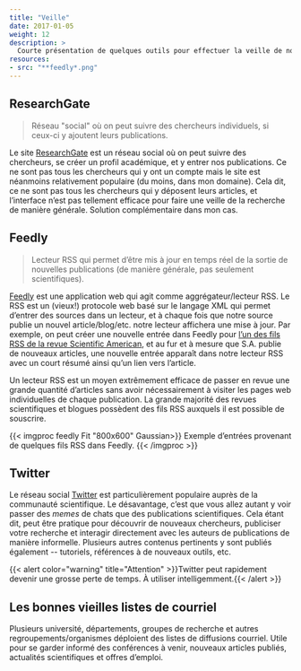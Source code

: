 ```yaml
---
title: "Veille"
date: 2017-01-05
weight: 12
description: >
  Courte présentation de quelques outils pour effectuer la veille de nouvelles publications.
resources:
- src: "**feedly*.png"
---
```


## ResearchGate

> Réseau "social" où on peut suivre des chercheurs individuels, si ceux-ci y ajoutent leurs publications.

Le site [ResearchGate](http://researchgate.net) est un réseau social où on peut suivre des chercheurs, se créer un profil académique, et y entrer nos publications. Ce ne sont pas tous les chercheurs qui y ont un compte mais le site est néanmoins relativement populaire (du moins, dans mon domaine). Cela dit, ce ne sont pas tous les chercheurs qui y déposent leurs articles, et l’interface n’est pas tellement efficace pour faire une veille de la recherche de manière générale. Solution complémentaire dans mon cas.

## Feedly

> Lecteur RSS qui permet d’être mis à jour en temps réel de la sortie de nouvelles publications (de manière générale, pas seulement scientifiques).

[Feedly](https://feedly.com) est une application web qui agit comme aggrégateur/lecteur RSS. Le RSS est un (vieux!) protocole web basé sur le langage XML qui permet d’entrer des sources dans un lecteur, et à chaque fois que notre source publie un nouvel article/blog/etc. notre lecteur affichera une mise à jour. Par exemple, on peut créer une nouvelle entrée dans Feedly pour [l’un des fils RSS de la revue Scientific American](https://www.scientificamerican.com/page/sitemap/topics/), et au fur et à mesure que S.A. publie de nouveaux articles, une nouvelle entrée apparaît dans notre lecteur RSS avec un court résumé ainsi qu’un lien vers l’article.

Un lecteur RSS est un moyen extrêmement efficace de passer en revue une grande quantité d’articles sans avoir nécessairement à visiter les pages web individuelles de chaque publication. La grande majorité des revues scientifiques et blogues possèdent des fils RSS auxquels il est possible de souscrire.

{{< imgproc feedly Fit "800x600" Gaussian>}}
Exemple d’entrées provenant de quelques fils RSS dans Feedly.
{{< /imgproc >}}

## Twitter

Le réseau social [Twitter](https://twitter.com/) est particulièrement populaire auprès de la communauté scientifique. Le désavantage, c’est que vous allez autant y voir passer des *memes* de chats que des publications scientifiques. Cela étant dit, peut être pratique pour découvrir de nouveaux chercheurs, publiciser votre recherche et interagir directement avec les auteurs de publications de manière informelle. Plusieurs autres contenus pertinents y sont publiés également -- tutoriels, références à de nouveaux outils, etc.

{{< alert color="warning" title="Attention" >}}Twitter peut rapidement devenir une grosse perte de temps. À utiliser intelligemment.{{< /alert >}}

## Les bonnes vieilles listes de courriel

Plusieurs université, départements, groupes de recherche et autres regroupements/organismes déploient des listes de diffusions courriel. Utile pour se garder informé des conférences à venir, nouveaux articles publiés, actualités scientifiques et offres d’emploi.